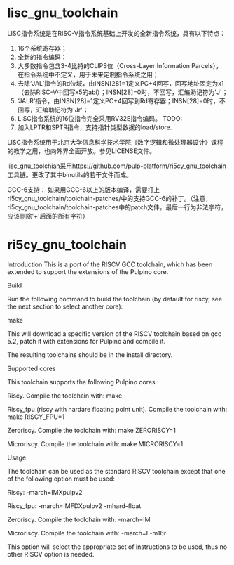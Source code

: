 # lisc_gnu_toolchain
LISC指令系统是在RISC-V指令系统基础上开发的全新指令系统，具有以下特点：
  1. 16个系统寄存器；
  2. 全新的指令编码；
  3. 大多数指令包含3-4比特的CLIPS位（Cross-Layer Information Parcels），在指令系统中不定义，用于未来定制指令系统之用；
  4. 去除‘JAL’指令的Rd位域，由INSN[28]=1定义PC+4回写，回写地址固定为x1 （去除RISC-V中回写x5的abi）；INSN[28]=0时，不回写，汇编助记符为'J'；
  5. ‘JALR’指令，由INSN[28]=1定义PC+4回写到Rd寄存器；INSN[28]=0时，不回写，汇编助记符为'Jr'；
  6. LISC指令系统的16位指令完全采用RV32E指令编码。
  TODO:
  7. 加入LPTR和SPTR指令，支持指针类型数据的load/store.

LISC指令系统用于北京大学信息科学技术学院《数字逻辑和微处理器设计》课程的教学之用，也向外界全面开放。参见LICENSE文件。

lisc_gnu_toolchian采用https://github.com/pulp-platform/ri5cy_gnu_toolchain 工具链。更改了其中binutils的若干文件而成。

GCC-6支持：
  如果用GCC-6以上的版本编译，需要打上ri5cy_gnu_toolchain/toolchain-patches/中的支持GCC-6的补丁。（注意，ri5cy_gnu_toolchain/toolchain-patches中的patch文件，最后一行为非法字符，应该删除'+'后面的所有字符）

# ri5cy_gnu_toolchain
Introduction
This is a port of the RISCV GCC toolchain, which has been extended to support the extensions of the Pulpino core.

Build

Run the following command to build the toolchain (by default for riscy, see the next section to select another core):

make

This will download a specific version of the RISCV toolchain based on gcc 5.2, patch it with extensions for Pulpino and compile it.

The resulting toolchains should be in the install directory.

Supported cores

This toolchain supports the following Pulpino cores :

Riscy. Compile the toolchain with: make

Riscy_fpu (riscy with hardare floating point unit). Compile the toolchain with: make RISCY_FPU=1

Zeroriscy. Compile the toolchain with: make ZERORISCY=1

Microriscy. Compile the toolchain with: make MICRORISCY=1

Usage

The toolchain can be used as the standard RISCV toolchain except that one of the following option must be used:

Riscy: -march=IMXpulpv2

Riscy_fpu: -march=IMFDXpulpv2 -mhard-float

Zeroriscy. Compile the toolchain with: -march=IM

Microriscy. Compile the toolchain with: -march=I -m16r

This option will select the appropriate set of instructions to be used, thus no other RISCV option is needed.
